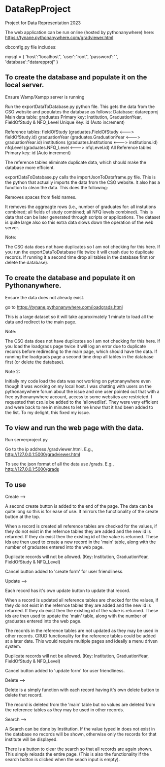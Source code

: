 # DataRepProject
Project for Data Representation 2023

The web application can be run online (hosted by pythonanywhere) here: https://tynane.pythonanywhere.com/gradviewer.html


dbconfig.py file includes:

mysql = {
    'host':"localhost",
    'user':"root",
    'password':"",
    'database':"datarepproj"
}

To create the database and populate it  on the local server.
------------------------------------------------------------

Ensure Wamp/Xampp server is running

Run the exportDataToDatabase.py python file. This gets the data from the CSO website and populates the database as follows:
Database: datarepproj
Main data table:  graduates
                  Primary key: Institution, GraduationYear, FieldOfStudy & NFQ_Level
                  Unique Key: id (Auto increment)

Reference tables: fieldOfStudy (graduates.FieldOfStudy <---> fieldOfStudy.id)
                  graduationYear (graduates.GraduationYear <---> graduationYear.id)
                  institutions (graduates.Institutions <---> institutions.id)
                  nfqLevel (graduates.NFQ_Level <---> nfqLevel.id)
All Reference 
tables Primary key: id (Auto increment)

The reference tables eliminate duplicate data, which should make the database more efficient.

exportDataToDatabase.py calls the importJsonToDataframe.py file. This is the python that actually imports the data from the CSO website. It also has a function to clean the data. This does the following:

Removes spaces from field names.

It removes the aggreagte rows (i.e., number of graduates for: all instutions combined; all fields of study combined; all NFQ levels combined). This is data that can be later generated through scripts or applications. The dataset is quite large also so this extra data slows down the operation of the web server.

Note:

The CSO data does not have duplicates so I am not checking for this here. If you run the exportDataToDatabase file twice it will crash due to duplicate records. If running it a second time drop all tables in the database first (or delete the database).


To create the database and populate it on Pythonanywhere.
------------------------------------------------------------
Ensure the data does not already exist.

go to https://tynane.pythonanywhere.com/loadgrads.html

This is a large dataset so it will take approximately 1 minute to load all the data and redirect to the main page.

Note:

The CSO data does not have duplicates so I am not checking for this here. If you load the loadgrads page twice it will log an error due to duplicate records before redirecting to the main page, which should have the data.
If running the loadgrads page a second time drop all tables in the database first (or delete the database).

Note 2:

Initially my code load the data was not working on pytonanywhere even though it was working on my local host. I was chatting with users on the pythonanywhere forum about the issue and one user pointed out that with a free pythonanywhere account, access to some websites are restricted. I requested that cso.ie be added to the 'allowedlist'. They were very efficient and were back to me in minutes to let me know that it had been added to the list. To my delight, this fixed my issue.



To view and run the web page with the data.
-------------------------------------------
Run serverproject.py

Go to the ip address /gradviewer.html. E.g., http://127.0.0.1:5000/gradviewer.html

To see the json format of all the data use /grads. E.g., http://127.0.0.1:5000/grads

To use
------

Create -->

A second create button is added to the end of the page. The data can be quite long so this is for ease of use. It  mirrors the functionality of the create button at the top.

When a record is created all reference tables are checked for the values, if they do not exist in the refernce tables they are added and the new id is returned. If they do exist then the existing id of the value is returned. These ids are then used to create a new record in the 'main' table, along with the number of graduates entered into the web page.

Duplicate records will not be allowed. (Key: Institution, GraduationYear, FieldOfStudy & NFQ_Level)

Cancel button added to 'create form' for user friendliness.



Update -->

Each record has it's own update button to update that record.

When a record is updated all reference tables are checked for the values, if they do not exist in the refernce tables they are added and the new id is returned. If they do exist then the existing id of the value is returned. These ids are then used to update the 'main' table, along with the number of graduates entered into the web page.

The records in the reference tables are not updated as they may be used in other records.
CRUD functionality for the reference tables could be added at a later date.  This would require multiple pages and ideally a menu driven system.

Duplicate records will not be allowed. (Key: Institution, GraduationYear, FieldOfStudy & NFQ_Level)

Cancel button added to 'update form' for user friendliness.



Delete -->

Delete is a simply function with each record having it's own delete button to delete that record.

The record is deleted from the 'main' table but no values are deleted from the reference tables as they may be used in other records.


Search -->

A Search can be done by Institution. If the value typed in does not exist in the database no records will be shown, otherwise only the records for that institute will be displayed.

There is a button to clear the search so that all records are again shown. This simply reloads the entire page. (This is also the functionality if the search button is clicked when the seach input is empty).